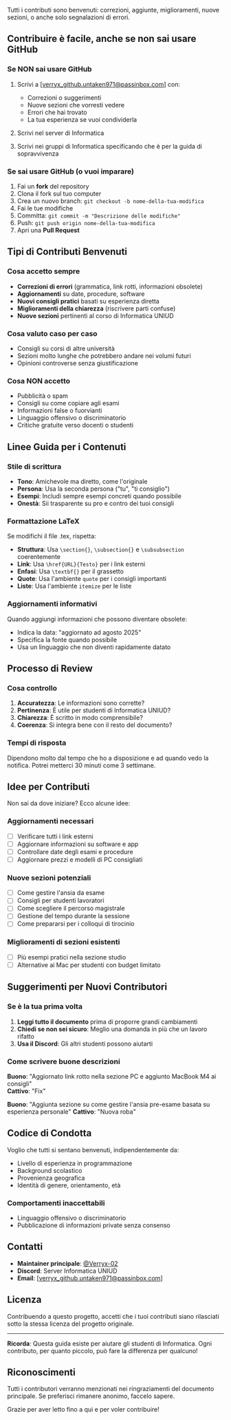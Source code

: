Tutti i contributi sono benvenuti: correzioni, aggiunte, miglioramenti, nuove sezioni, o anche solo segnalazioni di errori.

## Contribuire è facile, anche se non sai usare GitHub

### Se NON sai usare GitHub

1. Scrivi a [verryx_github.untaken971@passinbox.com] con:
    - Correzioni o suggerimenti
    - Nuove sezioni che vorresti vedere
    - Errori che hai trovato
    - La tua esperienza se vuoi condividerla
    
2. Scrivi nel server di Informatica
    
3. Scrivi nei gruppi di Informatica specificando che è per la guida di sopravvivenza
    

### Se sai usare GitHub (o vuoi imparare)

1. Fai un **fork** del repository
2. Clona il fork sul tuo computer
3. Crea un nuovo branch: `git checkout -b nome-della-tua-modifica`
4. Fai le tue modifiche
5. Committa: `git commit -m "Descrizione delle modifiche"`
6. Push: `git push origin nome-della-tua-modifica`
7. Apri una **Pull Request**

##  Tipi di Contributi Benvenuti

### Cosa accetto sempre

- **Correzioni di errori** (grammatica, link rotti, informazioni obsolete)
- **Aggiornamenti** su date, procedure, software
- **Nuovi consigli pratici** basati su esperienza diretta
- **Miglioramenti della chiarezza** (riscrivere parti confuse)
- **Nuove sezioni** pertinenti al corso di Informatica UNIUD

### Cosa valuto caso per caso

- Consigli su corsi di altre università
- Sezioni molto lunghe che potrebbero andare nei volumi futuri
- Opinioni controverse senza giustificazione

### Cosa NON accetto

- Pubblicità o spam
- Consigli su come copiare agli esami
- Informazioni false o fuorvianti
- Linguaggio offensivo o discriminatorio
- Critiche gratuite verso docenti o studenti

## Linee Guida per i Contenuti

### Stile di scrittura

- **Tono**: Amichevole ma diretto, come l'originale
- **Persona**: Usa la seconda persona ("tu", "ti consiglio")
- **Esempi**: Includi sempre esempi concreti quando possibile
- **Onestà**: Sii trasparente su pro e contro dei tuoi consigli

### Formattazione LaTeX

Se modifichi il file .tex, rispetta:

- **Struttura**: Usa `\section{}`, `\subsection{}` e `\subsubsection` coerentemente
- **Link**: Usa `\href{URL}{Testo}` per i link esterni
- **Enfasi**: Usa `\textbf{}` per il grassetto
- **Quote**: Usa l'ambiente `quote` per i consigli importanti
- **Liste**: Usa l'ambiente `itemize` per le liste

### Aggiornamenti informativi

Quando aggiungi informazioni che possono diventare obsolete:

- Indica la data: "aggiornato ad agosto 2025"
- Specifica la fonte quando possibile
- Usa un linguaggio che non diventi rapidamente datato

## Processo di Review

### Cosa controllo

1. **Accuratezza**: Le informazioni sono corrette?
2. **Pertinenza**: È utile per studenti di Informatica UNIUD?
3. **Chiarezza**: È scritto in modo comprensibile?
4. **Coerenza**: Si integra bene con il resto del documento?

### Tempi di risposta

Dipendono molto dal tempo che ho a disposizione e ad quando vedo la notifica. Potrei metterci 30 minuti come 3 settimane.

## Idee per Contributi

Non sai da dove iniziare? Ecco alcune idee:

### Aggiornamenti necessari

- [ ] Verificare tutti i link esterni
- [ ] Aggiornare informazioni su software e app
- [ ] Controllare date degli esami e procedure
- [ ] Aggiornare prezzi e modelli di PC consigliati

### Nuove sezioni potenziali

- [ ] Come gestire l'ansia da esame
- [ ] Consigli per studenti lavoratori
- [ ] Come scegliere il percorso magistrale
- [ ] Gestione del tempo durante la sessione
- [ ] Come prepararsi per i colloqui di tirocinio

### Miglioramenti di sezioni esistenti

- [ ] Più esempi pratici nella sezione studio
- [ ] Alternative ai Mac per studenti con budget limitato

## Suggerimenti per Nuovi Contributori

### Se è la tua prima volta

1. **Leggi tutto il documento** prima di proporre grandi cambiamenti
2. **Chiedi se non sei sicuro**: Meglio una domanda in più che un lavoro rifatto
3. **Usa il Discord**: Gli altri studenti possono aiutarti

### Come scrivere buone descrizioni

**Buono**: "Aggiornato link rotto nella sezione PC e aggiunto MacBook M4 ai consigli"  
**Cattivo**: "Fix"

**Buono**: "Aggiunta sezione su come gestire l'ansia pre-esame basata su esperienza personale" **Cattivo**: "Nuova roba"

## Codice di Condotta
Voglio che tutti si sentano benvenuti, indipendentemente da:

- Livello di esperienza in programmazione
- Background scolastico
- Provenienza geografica
- Identità di genere, orientamento, età

### Comportamenti inaccettabili

- Linguaggio offensivo o discriminatorio
- Pubblicazione di informazioni private senza consenso

## Contatti

- **Maintainer principale**: [@Verryx-02](https://github.com/Verryx-02)
- **Discord**: Server Informatica UNIUD
- **Email**: [verryx_github.untaken971@passinbox.com]

## Licenza

Contribuendo a questo progetto, accetti che i tuoi contributi siano rilasciati sotto la stessa licenza del progetto originale.

---

**Ricorda**: Questa guida esiste per aiutare gli studenti di Informatica. Ogni contributo, per quanto piccolo, può fare la differenza per qualcuno!

## Riconoscimenti

Tutti i contributori verranno menzionati nei ringraziamenti del documento principale. Se preferisci rimanere anonimo, faccelo sapere.

Grazie per aver letto fino a qui e per voler contribuire! 

